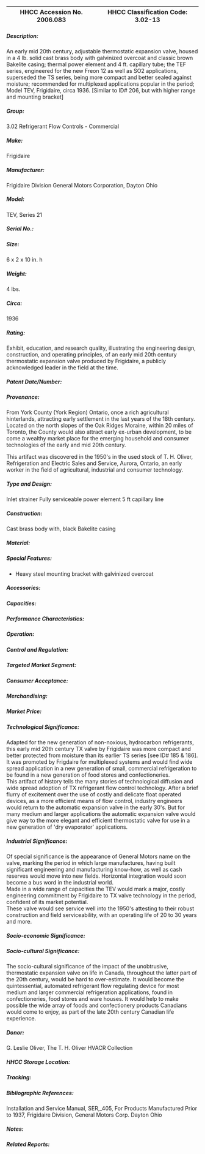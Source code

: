 | **HHCC Accession No. 2006.083** |**HHCC Classification Code:  3.02-13**|
| ----------- | ----------- |
##### Description:
An early mid 20th century, adjustable thermostatic expansion valve, housed in a 4 lb. solid cast brass body with galvinized overcoat and classic brown Bakelite casing; thermal power element and 4 ft. capillary tube; the TEF series, engineered for the new Freon 12 as well as SO2 applications, superseded the TS series, being more compact and better sealed against moisture; recommended for multiplexed applications popular in the period; Model TEV, Frigidaire, circa 1936. [Similar to ID# 206, but with higher range and mounting bracket]
##### Group:
3.02 Refrigerant Flow Controls - Commercial

##### Make:
Frigidaire

##### Manufacturer:
Frigidaire Division General Motors Corporation, Dayton Ohio

##### Model:
TEV, Series 21

##### Serial No.:


##### Size:
6 x 2 x 10 in. h

##### Weight:
4 lbs.

##### Circa:
1936

##### Rating:
Exhibit, education, and research quality, illustrating the engineering design, construction, and operating principles, of an early mid 20th century thermostatic expansion valve produced by Frigidaire, a publicly acknowledged leader in the field at the time.

##### Patent Date/Number:


##### Provenance:
From York County (York Region) Ontario, once a rich agricultural hinterlands, attracting early settlement in the last years of the 18th century. Located on the north slopes of the Oak Ridges Moraine, within 20 miles of Toronto, the County would also attract early ex-urban development, to be come a wealthy market place for the emerging household and consumer technologies of the early and mid 20th century. 

This artifact was discovered in the 1950's in the used stock of T. H. Oliver, Refrigeration and Electric Sales and Service, Aurora, Ontario, an early worker in the field of agricultural, industrial and consumer technology.

##### Type and Design:
Inlet strainer
Fully serviceable power element
5 ft capillary line

##### Construction:
Cast brass body with, black Bakelite casing

##### Material:


##### Special Features:
- Heavy steel mounting bracket with galvinized overcoat

##### Accessories:


##### Capacities:


##### Performance Characteristics:


##### Operation:


##### Control and Regulation:


##### Targeted Market Segment:


##### Consumer Acceptance:


##### Merchandising:


##### Market Price:


##### Technological Significance:
Adapted for the new generation of non-noxious, hydrocarbon refrigerants, this early mid 20th century TX valve by Frigidaire was more compact and better protected from moisture than its earlier TS series [see ID# 185 & 186]. It was promoted by Frigdaire for multiplexed systems and would find wide spread application in a new generation of small, commercial refrigeration to be found in a new generation of food stores and confectioneries.  
This artifact of history tells the many stories of  technological diffusion and wide spread adoption of TX refrigerant flow control technology. After a brief flurry of excitement over the use of costly and delicate float operated devices, as a more efficient means of flow control, industry engineers would return to the automatic expansion valve in the early 30's. But for many medium and larger applications the automatic expansion valve would give way to the more elegant and efficient thermostatic valve for use in a new generation of 'dry evaporator' applications.

##### Industrial Significance:
Of special significance is the appearance of General Motors name on the valve, marking the period in which large manufactures, having built significant engineering and manufacturing know-how, as well as cash reserves would move into new fields. Horizontal integration would soon become a bus word in the industrial world.   
Made in a wide range of capacities the TEV would mark a major, costly engineering commitment by Frigidaire to TX valve technology in the period, confident of its market potential.    
These valve would see service well into the 1950's attesting to their robust construction and field serviceability, with an operating life of 20 to 30 years and more.

##### Socio-economic Significance:


##### Socio-cultural Significance:
The socio-cultural significance of the impact of the unobtrusive, thermostatic  expansion valve on life in Canada, throughout the latter part of the 20th century, would be hard to over-estimate. 
It would become the quintessential, automated refrigerant flow regulating device for most medium and larger commercial refrigeration applications, found in confectioneries, food stores and ware houses. It would help to make possible the wide array of foods and confectionery products Canadians would come to enjoy, as part of the late 20th century Canadian life experience.

##### Donor:
G. Leslie Oliver, The T. H. Oliver HVACR Collection

##### HHCC Storage Location:


##### Tracking:


##### Bibliographic References:
Installation and Service Manual, SER,_405, For Products Manufactured Prior to 1937, Frigidaire Division, General Motors Corp. Dayton Ohio

##### Notes:


##### Related Reports:

